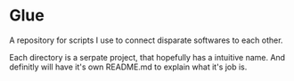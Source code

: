 # Glue
A repository for scripts I use to connect disparate softwares to each other.

Each directory is a serpate project, that hopefully has a intuitive name.  And definitly will have it's own README.md to explain what it's job is.
